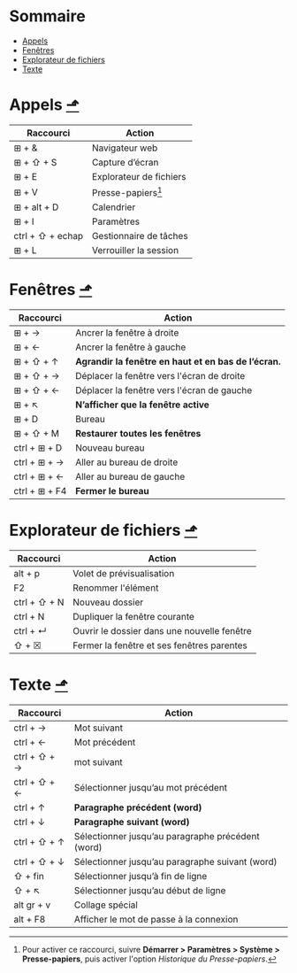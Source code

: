 # Sommaire
- [Appels](#appels)
- [Fenêtres](#fenêtres)
- [Explorateur de fichiers](#explorateur-de-fichiers)
- [Texte](#texte)

# Appels [⬏](#sommaire)
|Raccourci|Action|
|-|-|
|⊞ + &|Navigateur web|
|⊞ + ⇧ + S|Capture d’écran|
|⊞ + E|Explorateur de fichiers|
|⊞ + V|Presse-papiers[^1]|
|⊞ + alt + D|Calendrier|
|⊞ + I|Paramètres|
|ctrl + ⇧ + echap|Gestionnaire de tâches|
|⊞ + L|Verrouiller la session|
[^1]: Pour activer ce raccourci, suivre **Démarrer > Paramètres > Système  > Presse-papiers**, puis activer l'option *Historique du Presse-papiers*.

# Fenêtres [⬏](#sommaire)
|Raccourci|Action|
|-|-|
|⊞ + →|Ancrer la fenêtre à droite|
|⊞ + ←|Ancrer la fenêtre à gauche|
|⊞ + ⇧ + ↑|**Agrandir la fenêtre en haut et en bas de l’écran.**|
|⊞ + ⇧ + →|Déplacer la fenêtre vers l'écran de droite|
|⊞ + ⇧ + ←|Déplacer la fenêtre vers l'écran de gauche|
|⊞ + ↖|**N’afficher que la fenêtre active**|
|⊞ + D|Bureau|
|⊞ + ⇧ + M|**Restaurer toutes les fenêtres**|
|ctrl + ⊞ + D|Nouveau bureau|
|ctrl + ⊞ + →|Aller au bureau de droite|
|ctrl + ⊞ + ←|Aller au bureau de gauche|
|ctrl + ⊞ + F4|**Fermer le bureau**|


# Explorateur de fichiers [⬏](#sommaire)
|Raccourci|Action|
|-|-|
|alt + p|Volet de prévisualisation|
|F2|Renommer l'élément|
|ctrl + ⇧ + N|Nouveau dossier|
|ctrl + N|Dupliquer la fenêtre courante|
|ctrl + ↵|Ouvrir le dossier dans une nouvelle fenêtre|
|⇧ + ☒|Fermer la fenêtre et ses fenêtres parentes|

# Texte [⬏](#sommaire)
|Raccourci|Action|
|-|-|
|ctrl + →|Mot suivant|
|ctrl + ←|Mot précédent|
|ctrl + ⇧ + →|mot suivant|
|ctrl + ⇧ + ←|Sélectionner jusqu’au mot précédent|
|ctrl + ↑|**Paragraphe précédent (word)**|
|ctrl + ↓|**Paragraphe suivant (word)**|
|ctrl + ⇧ + ↑|Sélectionner jusqu’au paragraphe précédent (word)|
|ctrl + ⇧ + ↓|Sélectionner jusqu’au paragraphe suivant (word)|
|⇧ + fin|Sélectionner jusqu’à fin de ligne|
|⇧ + ↖|Sélectionner jusqu’au début de ligne|
|alt gr + v|Collage spécial|
|alt + F8|Afficher le mot de passe à la connexion|

